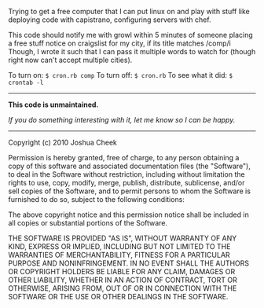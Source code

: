 Trying to get a free computer that I can put linux on and play with stuff
like deploying code with capistrano, configuring servers with chef. 

This code should notify me with growl within 5 minutes of someone placing
a free stuff notice on craigslist for my city, if its title matches
/comp/i Though, I wrote it such that I can pass it multiple words to
watch for (though right now can't accept multiple cities).

To turn on:           `$ cron.rb comp`
To turn off:          `$ cron.rb`
To see what it did:   `$ crontab -l`

---------------------------------------

**This code is unmaintained.** 

_If you do something interesting with it, let me know so I can be happy._

---------------------------------------

Copyright (c) 2010 Joshua Cheek

 Permission is hereby granted, free of charge, to any person obtaining a copy
 of this software and associated documentation files (the "Software"), to deal
 in the Software without restriction, including without limitation the rights
 to use, copy, modify, merge, publish, distribute, sublicense, and/or sell
 copies of the Software, and to permit persons to whom the Software is
 furnished to do so, subject to the following conditions:

 The above copyright notice and this permission notice shall be included in
 all copies or substantial portions of the Software.

 THE SOFTWARE IS PROVIDED "AS IS", WITHOUT WARRANTY OF ANY KIND, EXPRESS OR
 IMPLIED, INCLUDING BUT NOT LIMITED TO THE WARRANTIES OF MERCHANTABILITY,
 FITNESS FOR A PARTICULAR PURPOSE AND NONINFRINGEMENT. IN NO EVENT SHALL THE
 AUTHORS OR COPYRIGHT HOLDERS BE LIABLE FOR ANY CLAIM, DAMAGES OR OTHER
 LIABILITY, WHETHER IN AN ACTION OF CONTRACT, TORT OR OTHERWISE, ARISING FROM,
 OUT OF OR IN CONNECTION WITH THE SOFTWARE OR THE USE OR OTHER DEALINGS IN
 THE SOFTWARE.
